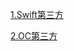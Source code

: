 [1.Swift第三方](/516b-chang-yong-di-san-fang/swiftdi-san-fang.md)

[2.OC第三方](/516b-chang-yong-di-san-fang/2ocdi-san-fang.md)

